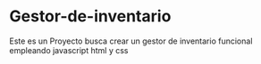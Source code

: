 # Gestor-de-inventario
Este es un Proyecto busca crear un gestor de inventario funcional empleando javascript html y css
